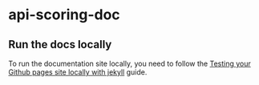 # api-scoring-doc

## Run the docs locally

To run the documentation site locally, you need to follow the [Testing your Github pages site locally with jekyll](https://docs.github.com/es/pages/setting-up-a-github-pages-site-with-jekyll/testing-your-github-pages-site-locally-with-jekyll) guide.